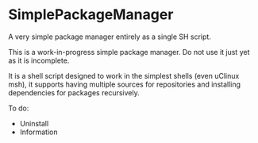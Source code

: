 # SimplePackageManager
A very simple package manager entirely as a single SH script.

This is a work-in-progress simple package manager. Do not use it just yet as it is incomplete.

It is a shell script designed to work in the simplest shells (even uClinux msh), it supports having multiple sources for repositories and installing dependencies for packages recursively. 

To do:

- Uninstall
- Information
